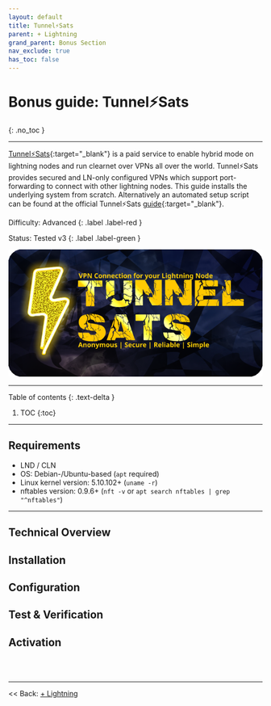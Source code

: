 ```yaml
---
layout: default
title: Tunnel⚡️Sats
parent: + Lightning
grand_parent: Bonus Section
nav_exclude: true
has_toc: false
---
```


# Bonus guide: Tunnel⚡️Sats
{: .no_toc }

---

[Tunnel⚡️Sats](https://tunnelsats.com){:target="_blank"} is a paid service to enable hybrid mode on lightning nodes and run clearnet over VPNs all over the world. Tunnel⚡️Sats provides secured and LN-only configured VPNs which support port-forwarding to connect with other lightning nodes. This guide installs the underlying system from scratch. Alternatively an automated setup script can be found at the official Tunnel⚡️Sats [guide](https://blckbx.github.io/tunnelsats/){:target="_blank"}.

Difficulty: Advanced
{: .label .label-red }

Status: Tested v3
{: .label .label-green }

![TunnelSats](../../../images/tunnelsats.png)

---

Table of contents
{: .text-delta }

1. TOC
{:toc}

---

## Requirements

* LND / CLN
* OS: Debian-/Ubuntu-based (`apt` required)
* Linux kernel version: 5.10.102+ (`uname -r`)
* nftables version: 0.9.6+ (`nft -v` or `apt search nftables | grep "^nftables"`)

---

## Technical Overview

## Installation

## Configuration

## Test & Verification

## Activation



<br /><br />

---

<< Back: [+ Lightning](index.md)
